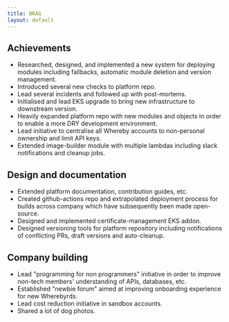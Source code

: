 ```yaml
---
title: BRAG
layout: default
---
```


Achievements
------------

*   Researched, designed, and implemented a new system for deploying modules including fallbacks, automatic module deletion and version management.
*   Introduced several new checks to platform repo.
*   Lead several incidents and followed up with post-mortems.
*   Initialised and lead EKS upgrade to bring new infrastructure to downstream version.
*   Heavily expanded platform repo with new modules and objects in order to enable a more DRY development environment.
*   Lead initiative to centralise all Whereby accounts to non-personal ownership and limit API keys.
*   Extended image-builder module with multiple lambdas including slack notifications and cleanup jobs.

Design and documentation
------------------------

*   Extended platform documentation, contribution guides, etc.
*   Created github-actions repo and extrapolated deployment process for builds across company which have subsequently been made open-source.
*   Designed and implemented certificate-management EKS addon.
*   Designed versioning tools for platform repository including notifications of conflicting PRs, draft versions and auto-cleanup.

Company building
----------------

*   Lead "programming for non programmers" initiative in order to improve non-tech members' understanding of APIs, databases, etc.
*   Established "newbie forum" aimed at improving onboarding experience for new Wherebyrds.
*   Lead cost reduction initiative in sandbox accounts.
*   Shared a lot of dog photos.
